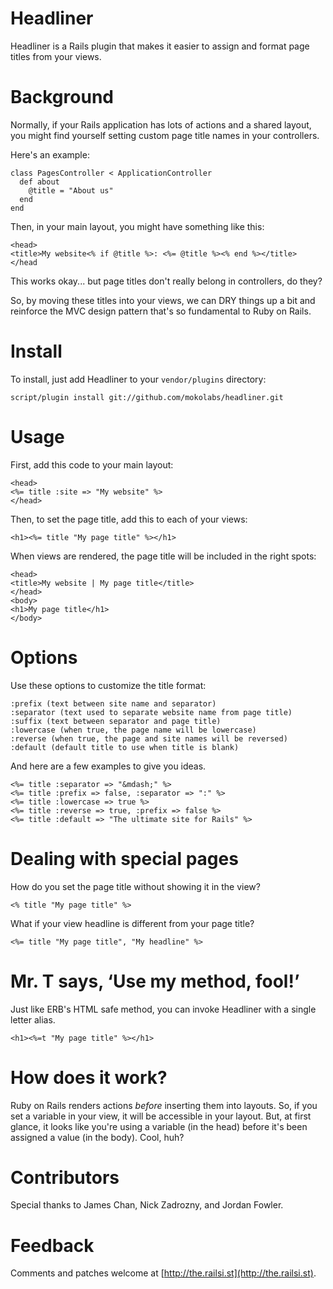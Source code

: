 Headliner
=========

Headliner is a Rails plugin that makes it easier to assign and format page titles from your views.


Background
==========

Normally, if your Rails application has lots of actions and a shared layout, you might find yourself setting custom page title names in your controllers.

Here's an example:

    class PagesController < ApplicationController
      def about
        @title = "About us"
      end
    end

Then, in your main layout, you might have something like this:

    <head>
    <title>My website<% if @title %>: <%= @title %><% end %></title>
    </head

This works okay... but page titles don't really belong in controllers, do they?

So, by moving these titles into your views, we can DRY things up a bit and reinforce the MVC design pattern that's so fundamental to Ruby on Rails.


Install
=======

To install, just add Headliner to your `vendor/plugins` directory:

    script/plugin install git://github.com/mokolabs/headliner.git
    
    
Usage
=====

First, add this code to your main layout:

    <head>
    <%= title :site => "My website" %>
    </head>

Then, to set the page title, add this to each of your views:

    <h1><%= title "My page title" %></h1>

When views are rendered, the page title will be included in the right
spots:

    <head>
    <title>My website | My page title</title>
    </head>
    <body>
    <h1>My page title</h1>
    </body>


Options
=======

Use these options to customize the title format:

    :prefix (text between site name and separator)
    :separator (text used to separate website name from page title)
    :suffix (text between separator and page title)
    :lowercase (when true, the page name will be lowercase)
    :reverse (when true, the page and site names will be reversed)
    :default (default title to use when title is blank)

And here are a few examples to give you ideas.

    <%= title :separator => "&mdash;" %>
    <%= title :prefix => false, :separator => ":" %>
    <%= title :lowercase => true %>
    <%= title :reverse => true, :prefix => false %>
    <%= title :default => "The ultimate site for Rails" %>


Dealing with special pages
==========================

How do you set the page title without showing it in the view?

    <% title "My page title" %>

What if your view headline is different from your page title?

    <%= title "My page title", "My headline" %>


Mr. T says, ‘Use my method, fool!’
==================================

Just like ERB's HTML safe method, you can invoke Headliner with a single
letter alias.

    <h1><%=t "My page title" %></h1>


How does it work?
=================

Ruby on Rails renders actions *before* inserting them into layouts. So, if you set a variable in your view, it will be accessible in your layout. But, at first glance, it looks like you're using a variable (in the head) before it's been assigned a value (in the body). Cool, huh?


Contributors
============

Special thanks to James Chan, Nick Zadrozny, and Jordan Fowler. 


Feedback
========

Comments and patches welcome at [http://the.railsi.st](http://the.railsi.st).
